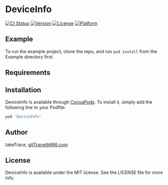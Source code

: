 # DeviceInfo

[![CI Status](https://img.shields.io/travis/takeTrace/DeviceInfo.svg?style=flat)](https://travis-ci.org/takeTrace/DeviceInfo)
[![Version](https://img.shields.io/cocoapods/v/DeviceInfo.svg?style=flat)](https://cocoapods.org/pods/DeviceInfo)
[![License](https://img.shields.io/cocoapods/l/DeviceInfo.svg?style=flat)](https://cocoapods.org/pods/DeviceInfo)
[![Platform](https://img.shields.io/cocoapods/p/DeviceInfo.svg?style=flat)](https://cocoapods.org/pods/DeviceInfo)

## Example

To run the example project, clone the repo, and run `pod install` from the Example directory first.

## Requirements

## Installation

DeviceInfo is available through [CocoaPods](https://cocoapods.org). To install
it, simply add the following line to your Podfile:

```ruby
pod 'DeviceInfo'
```

## Author

takeTrace, gitTrace@666.com

## License

DeviceInfo is available under the MIT license. See the LICENSE file for more info.
